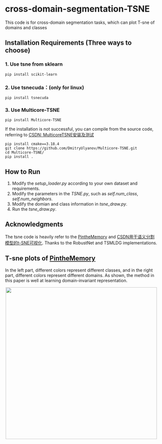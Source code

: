 # cross-domain-segmentation-TSNE
This code is for cross-domain segmentation tasks, which can plot T-sne of domains and classes
## Installation Requirements (Three ways to choose)
### 1. Use tsne from sklearn
```
pip install scikit-learn
```


### 2. Use tsnecuda：(only for linux)
```
pip install tsnecuda
```
### 3. Use Multicore-TSNE
```
pip install Multicore-TSNE
```
If the installation is not successful, you can compile from the source code, referring to [CSDN: MulticoreTSNE安装及测试](https://blog.csdn.net/qq_45759229/article/details/120434387?ydreferer=aHR0cHM6Ly9ibG9nLmNzZG4ubmV0L3FxXzMzNzU3Mzk4L2FydGljbGUvZGV0YWlscy8xMjk5NzkzMjQ%2Fc3BtPTEwMDEuMjAxNC4zMDAxLjU1MDY%3D)
```
pip install cmake==3.18.4
git clone https://github.com/DmitryUlyanov/Multicore-TSNE.git
cd Multicore-TSNE/
pip install .
```

## How to Run
1. Modify the *setup_loader.py* according to your own dataset and requirements.
2. Modify the parameters in the *TSNE.py*, such as *self.num_class*, *self.num_neighbors*.
3. Modify the domian and class information in *tsne_draw.py*.
4. Run the *tsne_draw.py*.


## Acknowledgments
The tsne code is heavily refer to the [PintheMemory](https://github.com/Genie-Kim/PintheMemory) and [CSDN用于语义分割模型的t-SNE可视化](https://blog.csdn.net/qq_33757398/article/details/129979324?spm=1001.2014.3001.5506).
Thanks to the RobustNet and TSMLDG implementations.

## T-sne plots of [PintheMemory](https://github.com/Genie-Kim/PintheMemory)
In the left part, different colors represent different classes, and in the right part, different colors represent different domains. As shown, the method in this paper is well at learning domain-invariant representation.
<p align="center">
  <img src="tsneplot(GSCB).png" width="500"/>
</p>
